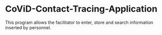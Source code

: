 # CoViD-Contact-Tracing-Application
This program allows the facilitator to enter, store and search information inserted by personnel. 
